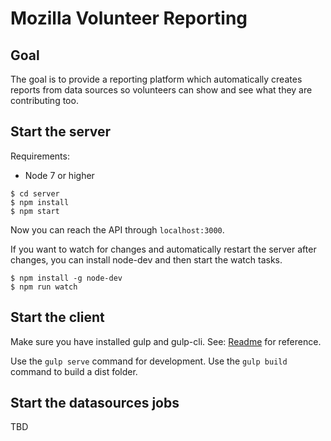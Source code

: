 Mozilla Volunteer Reporting
====

Goal
---

The goal is to provide a reporting platform which automatically creates reports from data sources so volunteers can show and see what they are contributing too.

Start the server
---

Requirements:
* Node 7 or higher

```
$ cd server
$ npm install
$ npm start
```

Now you can reach the API through ```localhost:3000```.

If you want to watch for changes and automatically restart the server after changes, you can install node-dev and then start the watch tasks.

```
$ npm install -g node-dev
$ npm run watch
```

Start the client
---

Make sure you have installed gulp and gulp-cli.
See: [Readme](https://github.com/gulpjs/gulp/blob/master/docs/getting-started.md) for reference.

Use the `gulp serve` command for development.
Use the `gulp build` command to build a dist folder.

Start the datasources jobs
---

TBD
